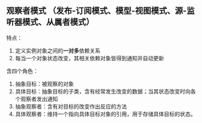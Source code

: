 ## 观察者模式 （发布-订阅模式、模型-视图模式、源-监听器模式、从属者模式）
特点：<br>
1. 定义实例对象之间的**一对多**依赖关系
2. 每当一个对象状态改变，其相关依赖对象皆得到通知并自动更新

含四个角色：
1. 抽象目标：被观察的对象
2. 具体目标：抽象目标的子类，含有经常发生改变的数据；当其状态改变时向各个观察者发出通知
3. 抽象观察者：含有对目标的改变作出反应的方法
4. 具体观察者：维持一个指向具体目标对象的引用，用于存储具体目标的状态。